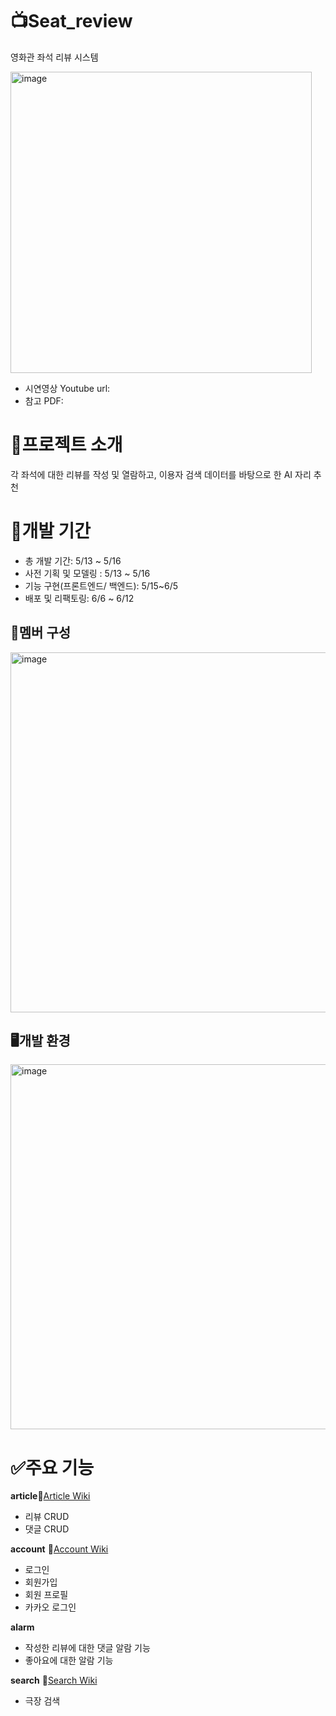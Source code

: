 # 📺Seat_review

영화관 좌석 리뷰 시스템

<img width="482" alt="image" src="https://github.com/seat-reviews-finalpjt/seat-reviews/assets/160835276/edb03898-1b63-40c6-88ad-2e32d1e4943c">

- 시연영상 Youtube url:
- 참고 PDF:

# 📝프로젝트 소개

각 좌석에 대한 리뷰를 작성 및 열람하고, 이용자 검색 데이터를 바탕으로 한 AI 자리 추천 

# 📅개발 기간

- 총 개발 기간: 5/13 ~ 5/16
- 사전 기획 및 모델링 : 5/13 ~ 5/16
- 기능 구현(프론트엔드/ 백엔드): 5/15~6/5
- 배포 및 리팩토링: 6/6 ~ 6/12

## 👥멤버 구성

<img width="576" alt="image" src="https://github.com/seat-reviews-finalpjt/seat-reviews/assets/160835276/90252bf9-668e-4843-b530-11b19869149b">

## 🖥️개발 환경

<img width="584" alt="image" src="https://github.com/seat-reviews-finalpjt/seat-reviews/assets/160835276/378d0dd6-78cf-48d0-9ef5-85c70501cd71">


# ✅주요 기능
**article**📎[Article Wiki](https://github.com/seat-reviews-finalpjt/seat-reviews/wiki/Article)
- 리뷰 CRUD
- 댓글 CRUD

**account** 📎[Account Wiki](https://github.com/seat-reviews-finalpjt/seat-reviews/wiki/Account)

- 로그인
- 회원가입
- 회원 프로필
- 카카오 로그인

**alarm**  
- 작성한 리뷰에 대한 댓글 알람 기능
- 좋아요에 대한 알람 기능

**search** 📎[Search Wiki](https://github.com/seat-reviews-finalpjt/seat-reviews/wiki/Search)
- 극장 검색
  